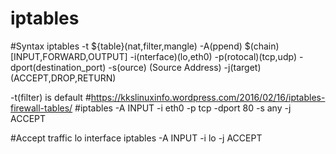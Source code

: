 # iptables
#Syntax
iptables -t ${table}(nat,filter,mangle) -A(ppend) $(chain)[INPUT,FORWARD,OUTPUT] -i(nterface)(lo,eth0) 
-p(rotocal)(tcp,udp) -dport(destination_port) -s(ource) (Source Address) -j(target)(ACCEPT,DROP,RETURN)   

-t(filter) is default
#https://kkslinuxinfo.wordpress.com/2016/02/16/iptables-firewall-tables/
#iptables -A INPUT -i eth0 -p tcp -dport 80 -s any -j ACCEPT

#Accept traffic lo interface
iptables -A INPUT -i lo -j ACCEPT
